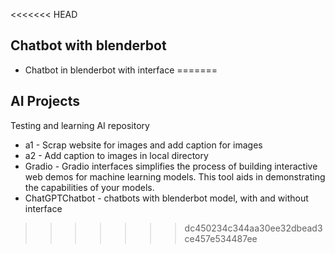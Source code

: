 <<<<<<< HEAD
## Chatbot with blenderbot

* Chatbot in blenderbot with interface
=======
## AI Projects

Testing and learning AI repository

* a1 - Scrap website for images and add caption for images
* a2 - Add caption to images in local directory
* Gradio - Gradio interfaces simplifies the process of building interactive web demos for machine learning models. This tool aids in demonstrating the capabilities of your models.
* ChatGPTChatbot - chatbots with blenderbot model, with and without interface
>>>>>>> dc450234c344aa30ee32dbead3ce457e534487ee
